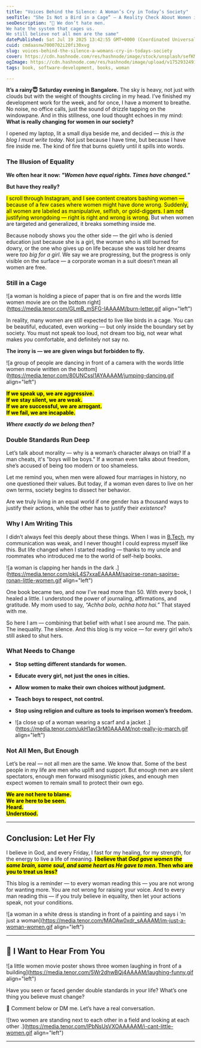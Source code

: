 ```yaml
---
title: "Voices Behind the Silence: A Woman’s Cry in Today’s Society"
seoTitle: "She Is Not a Bird in a Cage” — A Reality Check About Women in 2025"
seoDescription: "📣 We don’t hate men.
We hate the system that cages us.
We still believe not all men are the same"
datePublished: Sat Jul 19 2025 13:42:55 GMT+0000 (Coordinated Universal Time)
cuid: cmdaasnw7000702i20fi30xvg
slug: voices-behind-the-silence-a-womans-cry-in-todays-society
cover: https://cdn.hashnode.com/res/hashnode/image/stock/unsplash/sefKM7XR56I/upload/a7695c2aec8f4e55fe6b3876fd5788e5.jpeg
ogImage: https://cdn.hashnode.com/res/hashnode/image/upload/v1752932491733/2c24aea9-a0ff-4761-b379-70707700cf65.jpeg
tags: book, software-development, books, woman

---
```


**It’s a rainy😇 Saturday evening in Bangalore.** The sky is heavy, not just with clouds but with the weight of thoughts circling in my head. I’ve finished my development work for the week, and for once, I have a moment to breathe. No noise, no office calls, just the sound of drizzle tapping on the windowpane. And in this stillness, one loud thought echoes in my mind: **What is really changing for women in our society?**

I opened my laptop, lit a small diya beside me, and decided — *this is the blog I must write today*. Not just because I have time, but because I have fire inside me. The kind of fire that burns quietly until it spills into words.

### **The Illusion of Equality**

**We often hear it now: *"Women have equal rights. Times have changed."***

**But have they really?**

<mark>I scroll through Instagram, and I see content creators bashing women — because of a few cases where women might have done wrong. Suddenly, all women are labeled as manipulative, selfish, or gold-diggers. I am not justifying wrongdoing — right is right and wrong is wrong.</mark> But when women are targeted and generalized, it breaks something inside me.

Because nobody shows you the other side — the girl who is denied education just because she is a girl, the woman who is still burned for dowry, or the one who gives up on life because she was told her dreams were *too big for a girl*. We say we are progressing, but the progress is only visible on the surface — a corporate woman in a suit doesn’t mean all women are free.

### **Still in a Cage**

![a woman is holding a piece of paper that is on fire and the words little women movie are on the bottom right](https://media.tenor.com/GLmB_mSFG-IAAAAM/burn-letter.gif align="left")

In reality, many women are still expected to live like birds in a cage. You can be beautiful, educated, even working — but only inside the boundary set by society. You must not speak too loud, not dream too big, not wear what makes *you* comfortable, and definitely not say no.

**The irony is — we are given wings but forbidden to fly.**

![a group of people are dancing in front of a camera with the words little women movie written on the bottom](https://media.tenor.com/80UNCssl1AYAAAAM/jumping-dancing.gif align="left")

**<mark>If we speak up, we are aggressive.<br>If we stay silent, we are weak.<br>If we are successful, we are arrogant.<br>If we fail, we are incapable.</mark>**

***Where exactly do we belong then?***

### **Double Standards Run Deep**

Let’s talk about morality — why is a woman’s character always on trial? If a man cheats, it's "boys will be boys." If a woman even talks about freedom, she’s accused of being too modern or too shameless.

Let me remind you, when men were allowed four marriages in history, no one questioned their values. But today, if a woman even dares to live on her own terms, society begins to dissect her behavior.

Are we truly living in an equal world if one gender has a thousand ways to justify their actions, while the other has to justify their *existence*?

### **Why I Am Writing This**

I didn’t always feel this deeply about these things. When I was in [B.Tech](http://B.Tech), my communication was weak, and I never thought I could express myself like this. But life changed when I started reading — thanks to my uncle and roommates who introduced me to the world of self-help books.

![a woman is clapping her hands in the dark .](https://media.tenor.com/pkjL4S7xxaEAAAAM/saoirse-ronan-saoirse-ronan-little-women.gif align="left")

One book became two, and now I’ve read more than 50. With every book, I healed a little. I understood the power of journaling, affirmations, and gratitude. My mom used to say, *“Achha bolo, achha hota hai.”* That stayed with me.

So here I am — combining that belief with what I see around me. The pain. The inequality. The silence. And this blog is my voice — for every girl who’s still asked to shut hers.

### **What Needs to Change**

* **Stop setting different standards for women.**
    
* **Educate every girl, not just the ones in cities.**
    
* **Allow women to make their own choices without judgment.**
    
* **Teach boys to respect, not control.**
    
* **Stop using religion and culture as tools to imprison women’s freedom.**
    
* ![a close up of a woman wearing a scarf and a jacket .](https://media.tenor.com/ukH1avl3rM0AAAAM/not-really-jo-march.gif align="left")
    

### **Not All Men, But Enough**

Let’s be real — not all men are the same. We know that. Some of the best people in my life are men who uplift and support. But enough men are silent spectators, enough men forward misogynistic jokes, and enough men expect women to remain small to protect their own ego.

**<mark>We are not here to blame.<br>We are here to be seen.<br>Heard.<br>Understood.</mark>**

---

## **Conclusion: Let Her Fly**

I believe in God, and every Friday, I fast for my healing, for my strength, for the energy to live a life of meaning. **<mark>I believe that </mark> *<mark>God gave women the same brain, same soul, and same heart as He gave to men</mark>*<mark>. Then who are you to treat us less?</mark>**

This blog is a reminder — to every woman reading this — you are not wrong for wanting more. You are not wrong for raising your voice. And to every man reading this — if you truly believe in equality, then let your actions speak, not your conditions.

![a woman in a white dress is standing in front of a painting and says i 'm just a woman](https://media.tenor.com/MAOAw0xdr_sAAAAM/im-just-a-woman-women.gif align="left")

---

## 🔗 **I Want to Hear From You**

![a little women movie poster shows three women laughing in front of a building](https://media.tenor.com/5Wr2dhwBQj4AAAAM/laughing-funny.gif align="left")

Have you seen or faced gender double standards in your life? What’s one thing you believe must change?

📩 Comment below or DM me. Let’s have a real conversation.

![two women are standing next to each other in a field and looking at each other .](https://media.tenor.com/lPbNsUsVXOAAAAAM/i-cant-little-women.gif align="left")

---